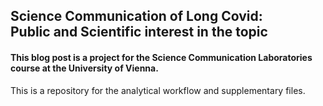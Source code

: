 ## Science Communication of Long Covid: <br> Public and Scientific interest in the topic
#### This blog post is a project for the Science Communication Laboratories course at the University of Vienna.

This is a repository for the analytical workflow and supplementary files.

